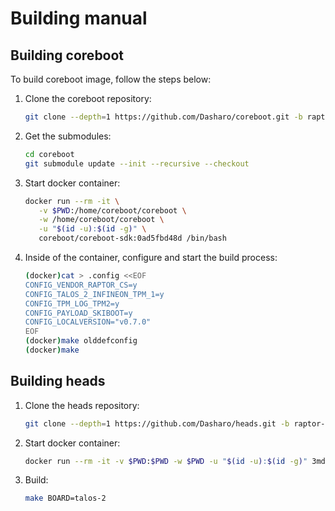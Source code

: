 # Building manual

## Building coreboot

To build coreboot image, follow the steps below:

1. Clone the coreboot repository:

    ```bash
    git clone --depth=1 https://github.com/Dasharo/coreboot.git -b raptor-cs_talos-2/rel_v0.7.0
    ```

1. Get the submodules:

    ```bash
    cd coreboot
    git submodule update --init --recursive --checkout
    ```

1. Start docker container:

    ```bash
    docker run --rm -it \
       -v $PWD:/home/coreboot/coreboot \
       -w /home/coreboot/coreboot \
       -u "$(id -u):$(id -g)" \
       coreboot/coreboot-sdk:0ad5fbd48d /bin/bash
    ```

1. Inside of the container, configure and start the build process:

    ```bash
    (docker)cat > .config <<EOF
    CONFIG_VENDOR_RAPTOR_CS=y
    CONFIG_TALOS_2_INFINEON_TPM_1=y
    CONFIG_TPM_LOG_TPM2=y
    CONFIG_PAYLOAD_SKIBOOT=y
    CONFIG_LOCALVERSION="v0.7.0"
    EOF
    (docker)make olddefconfig
    (docker)make
    ```

## Building heads

1. Clone the heads repository:

    ```bash
    git clone --depth=1 https://github.com/Dasharo/heads.git -b raptor-cs_talos-2/release
    ```

1. Start docker container:

    ```bash
    docker run --rm -it -v $PWD:$PWD -w $PWD -u "$(id -u):$(id -g)" 3mdeb/heads-docker:2.4.0 /bin/bash
    ```

1. Build:

    ```bash
    make BOARD=talos-2
    ```
